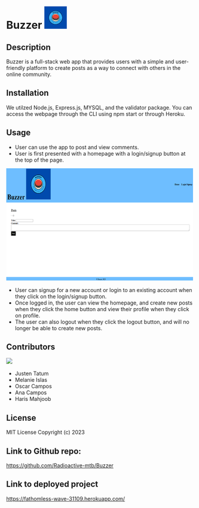 # **Buzzer** <img src="public/images/Buzzer.png" alt="Buzzer" width="60" height="60"/>

## Description
Buzzer is a full-stack web app that provides users with a simple and user-friendly platform to create posts as a way to connect with others in the online community.
## Installation
We utilzed Node.js, Express.js, MYSQL, and the validator package.
You can access the webpage through the CLI using npm start or through Heroku.
## Usage
- User can use the app to post and view comments.
- User is first presented with a homepage with a login/signup button at the top of the page. 

<img src="public/images/homepage.png" alt="homepage" width="500" height="300">

- User can signup for a new account or login to an existing account when they click on the login/signup button.
- Once logged in, the user can view the homepage, and create new posts when they click the home button and view their profile when they click on profile. 
- The user can also logout when they click the logout button, and will no longer be able to create new posts.
## Contributors
 <a href="https://github.com/Radioactive-mtb/Buzzer/graphs/contributors">
  <img src="https://contrib.rocks/image?repo=Radioactive-mtb/Buzzer" />
</a>
<!-- Made with [contrib.rocks](https://contrib.rocks). -->

- Justen Tatum
- Melanie Islas
- Oscar Campos
- Ana Campos
- Haris Mahjoob

## License
MIT License
Copyright (c) 2023 
## Link to Github repo:
https://github.com/Radioactive-mtb/Buzzer
## Link to deployed project
https://fathomless-wave-31109.herokuapp.com/
